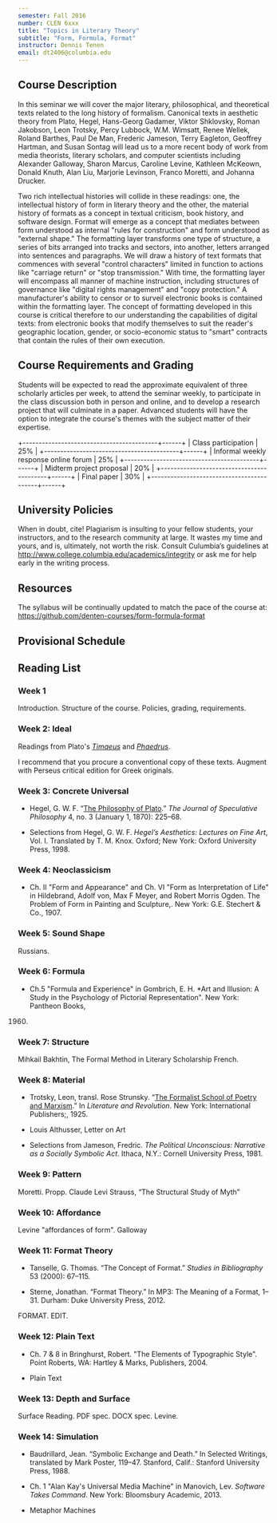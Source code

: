 ```yaml
---
semester: Fall 2016
number: CLEN 6xxx
title: "Topics in Literary Theory"
subtitle: "Form, Formula, Format"
instructor: Dennis Tenen
email: dt2406@columbia.edu
---
```


## Course Description

In this seminar we will cover the major literary, philosophical, and
theoretical texts related to the long history of formalism. Canonical texts in
aesthetic theory from Plato, Hegel, Hans-Georg Gadamer, Viktor Shklovsky,
Roman Jakobson, Leon Trotsky, Percy Lubbock, W.M. Wimsatt, Renee Wellek,
Roland Barthes, Paul De Man, Frederic Jameson, Terry Eagleton, Geoffrey
Hartman, and Susan Sontag will lead us to a more recent body of work from
media theorists, literary scholars, and computer scientists including
Alexander Galloway, Sharon Marcus, Caroline Levine, Kathleen McKeown, Donald
Knuth, Alan Liu, Marjorie Levinson, Franco Moretti, and Johanna Drucker.

Two rich intellectual histories will collide in these readings: one, the
intellectual history of form in literary theory and the other, the material
history of formats as a concept in textual criticism, book history, and
software design. Format will emerge as a concept that mediates between form
understood as internal "rules for construction" and form understood as
"external shape." The formatting layer transforms one type of structure, a
series of bits arranged into tracks and sectors, into another, letters
arranged into sentences and paragraphs. We will draw a history of text formats
that commences with several "control characters" limited in function to
actions like "carriage return" or "stop transmission." With time, the
formatting layer will encompass all manner of machine instruction, including
structures of governance like "digital rights management" and "copy
protection." A manufacturer's ability to censor or to surveil electronic books
is contained within the formatting layer. The concept of formatting developed
in this course is critical therefore to our understanding the capabilities of
digital texts: from electronic books that modify themselves to suit the
reader's geographic location, gender, or socio-economic status to "smart"
contracts that contain the rules of their own execution.

## Course Requirements and Grading

Students will be expected to read the approximate equivalent of three
scholarly articles per week, to attend the seminar weekly, to participate in
the class discussion both in person and online, and to develop a research
project that will culminate in a paper. Advanced students will have the option
to integrate the course's themes with the subject matter of their expertise.

+------------------------------------------+------+
| Class participation                      | 25%  |
+------------------------------------------+------+
| Informal weekly response online forum    | 25%  |
+------------------------------------------+------+
| Midterm project proposal                 | 20%  |
+------------------------------------------+------+
| Final paper                              | 30%  |
+------------------------------------------+------+

## University Policies

When in doubt, cite! Plagiarism is insulting to your fellow students, your
instructors, and to the research community at large. It wastes my time and
yours, and is, ultimately, not worth the risk. Consult Culumbia’s guidelines
at <http://www.college.columbia.edu/academics/integrity> or ask me for help
early in the writing process.

## Resources

The syllabus will be continually updated to match the pace of the course at:
<https://github.com/denten-courses/form-formula-format>

## Provisional Schedule

## Reading List

### Week 1

Introduction. Structure of the course. Policies, grading, requirements.

### Week 2: Ideal

Readings from Plato's [*Timaeus*][21] and [*Phaedrus*][22].

I recommend that you procure a conventional copy of these texts. Augment with
Perseus critical edition for Greek originals.

[21]: http://www.perseus.tufts.edu/hopper/text?doc=Perseus%3Atext%3A1999.01.0180%3Atext%3DTim.
[22]: http://www.perseus.tufts.edu/hopper/text?doc=Perseus%3Atext%3A1999.01.0174%3Atext%3DPhaedrus%3Asection%3D227a

### Week 3: Concrete Universal

- Hegel, G. W. F. “[The Philosophy of Plato][31].” *The Journal of Speculative
Philosophy* 4, no. 3 (January 1, 1870): 225–68. 

- Selections from Hegel, G. W. F. *Hegel’s Aesthetics: Lectures on Fine Art*,
  Vol. I. Translated by T. M.  Knox. Oxford; New York: Oxford University
Press, 1998.

[31]: http://www.jstor.org/stable/25665723

### Week 4: Neoclassicism

- Ch. II "Form and Appearance" and Ch. VI "Form as Interpretation of Life" in
Hildebrand, Adolf von, Max F Meyer, and Robert Morris Ogden. The Problem of
Form in Painting and Sculpture,. New York: G.E. Stechert & Co., 1907.

### Week 5: Sound Shape

Russians.

### Week 6: Formula

- Ch.5 "Formula and Experience" in Gombrich, E. H. *Art and Illusion: A Study
  in the Psychology of Pictorial Representation". New York: Pantheon Books,
1960.

### Week 7: Structure

Mihkail Bakhtin, The Formal Method in Literary Scholarship
French.

### Week 8: Material

- Trotsky, Leon, transl. Rose Strunsky. “[The Formalist School of Poetry and
  Marxism][8].” In *Literature and Revolution*. New York: International
Publishers;, 1925.

- Louis Althusser, Letter on Art

- Selections from Jameson, Fredric. *The Political Unconscious: Narrative as a
  Socially Symbolic Act*. Ithaca, N.Y.: Cornell University Press, 1981.

[8]: https://www.marxists.org/archive/trotsky/1924/lit_revo/ch05.htm

### Week 9: Pattern

Moretti. Propp.
  Claude Levi Strauss, “The Structural Study of Myth”

### Week 10: Affordance

Levine "affordances of form". Galloway

### Week 11: Format Theory

- Tanselle, G. Thomas. “The Concept of Format.” *Studies in Bibliography* 53
  (2000): 67–115.

- Sterne, Jonathan. “Format Theory.” In MP3: The Meaning of a Format, 1–31.
  Durham: Duke University Press, 2012.

FORMAT. EDIT.

### Week 12: Plain Text

- Ch. 7 & 8 in Bringhurst, Robert. "The Elements of Typographic Style". Point
  Roberts, WA: Hartley & Marks, Publishers, 2004.

- Plain Text

### Week 13: Depth and Surface

Surface Reading.
PDF spec. DOCX spec. Levine.
### Week 14: Simulation

- Baudrillard, Jean. “Symbolic Exchange and Death.” In Selected Writings,
  translated by Mark Poster, 119–47. Stanford, Calif.: Stanford University
Press, 1988.
- Ch. 1 "Alan Kay's Universal Media Machine" in Manovich, Lev. *Software Takes
  Command*. New York: Bloomsbury Academic, 2013.

- Metaphor Machines
